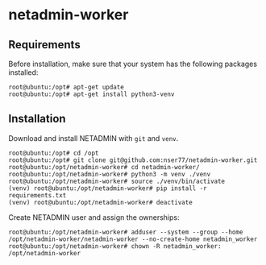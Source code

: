 # netadmin-worker

## Requirements
Before installation, make sure that your system has the following packages installed:

```
root@ubuntu:/opt# apt-get update
root@ubuntu:/opt# apt-get install python3-venv
```

## Installation
Download and install NETADMIN with ```git``` and ```venv```.
```
root@ubuntu:/opt# cd /opt
root@ubuntu:/opt# git clone git@github.com:nser77/netadmin-worker.git
root@ubuntu:/opt/netadmin-worker# cd netadmin-worker/
root@ubuntu:/opt/netadmin-worker# python3 -m venv ./venv
root@ubuntu:/opt/netadmin-worker# source ./venv/bin/activate
(venv) root@ubuntu:/opt/netadmin-worker# pip install -r requirements.txt
(venv) root@ubuntu:/opt/netadmin-worker# deactivate
```

Create NETADMIN user and assign the ownerships:
```
root@ubuntu:/opt/netadmin-worker# adduser --system --group --home /opt/netadmin-worker/netadmin-worker --no-create-home netadmin_worker
root@ubuntu:/opt/netadmin-worker# chown -R netadmin_worker: /opt/netadmin-worker
```

